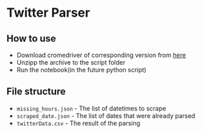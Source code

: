 # Twitter Parser

## How to use
 - Download cromedriver of corresponding version from [here](https://chromedriver.chromium.org/downloads)
 - Unzipp the archive to the script folder
 - Run the notebook(in the future python script)

## File structure
 - `missing_hours.json` - The list of datetimes to scrape
 - `scraped_date.json` - The list of dates that were already parsed
 - `twitterData.csv` - The result of the parsing